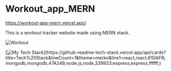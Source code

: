 # Workout_app_MERN
https://workout-app-mern.vercel.app/

This is a workout tracker website made using MERN stack.

![Workout](https://user-images.githubusercontent.com/105537793/233822455-f350f643-3f43-43d4-a43a-af0973082571.png)

[![My Tech Stack](https://github-readme-tech-stack.vercel.app/api/cards?title=Tech%20Stack&lineCount=1&theme=merko&line1=react,react,61DAFB;mongodb,mongodb,47A248;node.js,node,339933;express,express,ffffff;)](https://github-readme-tech-stack.vercel.app/api/cards?title=Tech%20Stack&lineCount=1&theme=merko&line1=react,react,61DAFB;mongodb,mongodb,47A248;node.js,node,339933;express,express,ffffff;)
